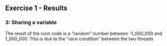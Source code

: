 Exercise 1 - Results
-----------------------------

### 3: Sharing a variable
The result of the runn code is a "random" number between -1_000_000 and 1_000_000. This is due to the "race condition" between the two threads